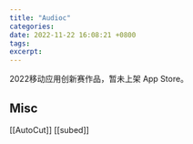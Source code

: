```yaml
---
title: "Audioc"
categories: 
date: 2022-11-22 16:08:21 +0800
tags: 
excerpt: 
---
```


2022移动应用创新赛作品，暂未上架 App Store。










## Misc

[[AutoCut]]
[[subed]]
